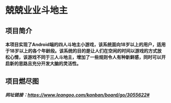 # 兢兢业业斗地主
## 项目简介
#### 本项目实现了Android端的四人斗地主小游戏，该系统面向18岁以上的用户，适用于18岁以上的各个年龄段。该系统的目的是让人们在空闲的时间以游戏的方式放松心情，该游戏不同于三人斗地主，增加了一些规则令人有种新鲜感，同时可以开启新的思路且充分开发大脑的灵活性。
## 项目燃尽图
##### 网址链接：https://www.leangoo.com/kanban/board/go/3055622#
